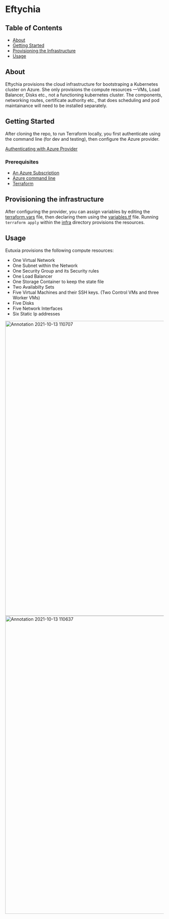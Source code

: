 
# Eftychia

## Table of Contents
+ [About](#about)
+ [Getting Started](#getting_started)
+ [Provisioning the Infrastructure](#provision_infra)
+ [Usage](#usage)

## About <a name = "about"></a>
Eftychia provisions the cloud infrastructure for bootstraping a Kubernetes cluster on Azure. She only provisions the compute resources —VMs, Load Balancer, Disks etc., not a functioning kubernetes cluster.
The components, networking routes, certificate authority etc., that does scheduling and pod maintainance will need to be installed separately.


## Getting Started <a name = "getting_started"></a>
After cloning the repo, to run Terraform locally, you first authenticate using the command line (for dev and testing), then configure the Azure provider.

[Authenticating with Azure Provider](https://registry.terraform.io/providers/hashicorp/azurerm/latest/docs/guides/azure_cli)

### Prerequisites
* [An Azure Subscription ](https://signup.azure.com/signup?offer=ms-azr-0044p&appId=102&ref=azureplat-generic&redirectURL=https%3A%2F%2Fazure.microsoft.com%2Fen-gb%2Fget-started%2Fwelcome-to-azure%2F&l=en-gb&correlationId=806a9c175f4749a2ad067a2ff7b52cad)
* [Azure command line](https://docs.microsoft.com/en-us/cli/azure/install-azure-cli)
* [Terraform](https://learn.hashicorp.com/tutorials/terraform/install-cli)

## Provisioning the infrastructure <a name = "provision_infra"></a>

After configuring the provider, you can assign variables by editing the [terraform.vars](infra/terraform.vars) file, then declaring them using the [variables.tf](infra/variables.tf) file.
Running `terraform apply` within the [infra](/infra) directory provisions the resources.

## Usage <a name = "usage"></a>

Eutuxia provisions the following compute resources:
* One Virtual Network
* One Subnet within the Network
* One Security Group and its Security rules
* One Load Balancer
* One Storage Container to keep the state file
* Two Availabilty Sets
* Five Virtual Machines and their SSH keys. (Two Control VMs and three Worker VMs)
* Five Disks
* Five Network Interfaces
* Six Static Ip addresses

<img width="935" alt="Annotation 2021-10-13 110707" src="https://user-images.githubusercontent.com/78366369/143015222-f56e8077-ec43-4f81-ba15-dde417af8cd8.png">

<img width="945" alt="Annotation 2021-10-13 110637" src="https://user-images.githubusercontent.com/78366369/143015267-3b585018-3d4f-49eb-a104-b2f13e5176f8.png">

